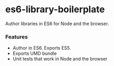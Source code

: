 # es6-library-boilerplate

Author libraries in ES6 for Node and the browser.

### Features

- Author in ES6. Exports ES5.
- Exports UMD bundle
- Unit tests that work in Node and the browser

